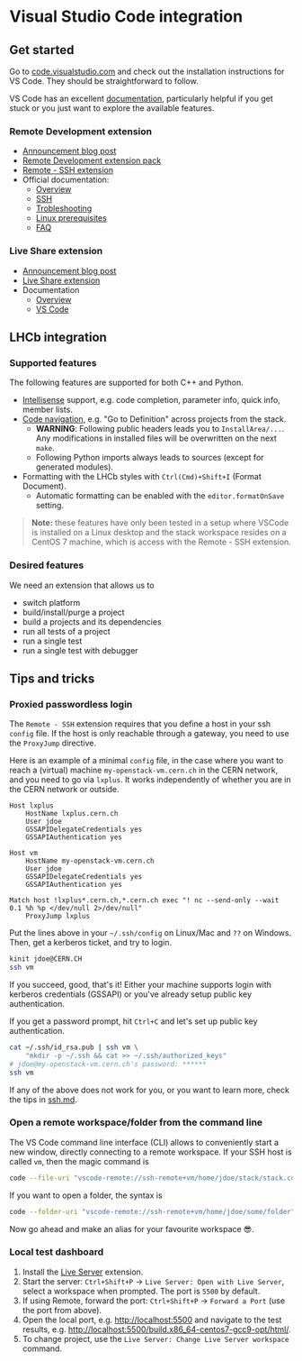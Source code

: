 # Visual Studio Code integration

## Get started

Go to [code.visualstudio.com](https://code.visualstudio.com) and check out
the installation instructions for VS Code.
They should be straightforward to follow.

VS Code has an excellent [documentation](https://code.visualstudio.com/docs),
particularly helpful if you get stuck or you just want to explore the available
features.

### Remote Development extension

- [Announcement blog post](https://code.visualstudio.com/blogs/2019/05/02/remote-development)
- [Remote Development extension pack](https://marketplace.visualstudio.com/items?itemName=ms-vscode-remote.vscode-remote-extensionpack)
- [Remote - SSH extension](https://marketplace.visualstudio.com/items?itemName=ms-vscode-remote.remote-ssh)
- Official documentation:
  - [Overview](https://code.visualstudio.com/docs/remote/remote-overview)
  - [SSH](https://code.visualstudio.com/docs/remote/ssh)
  - [Trobleshooting](https://code.visualstudio.com/docs/remote/troubleshooting)
  - [Linux prerequisites](https://code.visualstudio.com/docs/remote/linux)
  - [FAQ](https://code.visualstudio.com/docs/remote/faq)

### Live Share extension

- [Announcement blog post](https://code.visualstudio.com/blogs/2017/11/15/live-share)
- [Live Share extension](https://marketplace.visualstudio.com/items?itemName=MS-vsliveshare.vsliveshare)
- Documentation
  - [Overview](https://docs.microsoft.com/en-us/visualstudio/liveshare/)
  - [VS Code](https://docs.microsoft.com/en-us/visualstudio/liveshare/use/vscode)

## LHCb integration

### Supported features

The following features are supported for both C++ and Python.

- [Intellisense](https://code.visualstudio.com/docs/editor/intellisense)
  support, e.g. code completion, parameter info, quick info, member lists.
- [Code navigation](https://code.visualstudio.com/docs/editor/editingevolved),
  e.g. "Go to Definition" across projects from the stack.
  - __WARNING__: Following public headers leads you to `InstallArea/...`.
    Any modifications in installed files will be overwritten on the next `make`.
  - Following Python imports always leads to sources (except for generated modules).
- Formatting with the LHCb styles with `Ctrl(Cmd)+Shift+I` (Format Document).
  - Automatic formatting can be enabled with the `editor.formatOnSave` setting.

> __Note:__ these features have only been tested in a setup where
> VSCode is installed on a Linux desktop and the stack workspace resides
> on a CentOS 7 machine, which is access with the Remote - SSH extension.

### Desired features

We need an extension that allows us to

- switch platform
- build/install/purge a project
- build a projects and its dependencies
- run all tests of a project
- run a single test
- run a single test with debugger

## Tips and tricks

### Proxied passwordless login

The `Remote - SSH` extension requires that you define a host in your
ssh `config` file.
If the host is only reachable through a gateway, you need to use the
`ProxyJump` directive.

Here is an example of a minimal `config` file, in the case where you want to
reach a (virtual) machine `my-openstack-vm.cern.ch` in the CERN network, and
you need to go via `lxplus`.
It works independently of whether you are in the CERN network or outside.

```ssh_config
Host lxplus
    HostName lxplus.cern.ch
    User jdoe
    GSSAPIDelegateCredentials yes
    GSSAPIAuthentication yes

Host vm
    HostName my-openstack-vm.cern.ch
    User jdoe
    GSSAPIDelegateCredentials yes
    GSSAPIAuthentication yes

Match host !lxplus*.cern.ch,*.cern.ch exec "! nc --send-only --wait 0.1 %h %p </dev/null 2>/dev/null"
    ProxyJump lxplus
```

Put the lines above in your `~/.ssh/config` on Linux/Mac and `??` on Windows.
Then, get a kerberos ticket, and try to login.

```sh
kinit jdoe@CERN.CH
ssh vm
```

If you succeed, good, that's it! Either your machine supports login with kerberos credentials (GSSAPI) or you've already setup public key authentication.

If you get a password prompt, hit `Ctrl+C` and let's set up public key authentication.

```sh
cat ~/.ssh/id_rsa.pub | ssh vm \
    "mkdir -p ~/.ssh && cat >> ~/.ssh/authorized_keys"
# jdoe@my-openstack-vm.cern.ch's password: ******
ssh vm
```

If any of the above does not work for you, or you want to learn more,
check the tips in [ssh.md](ssh.md).

### Open a remote workspace/folder from the command line

The VS Code command line interface (CLI) allows to conveniently start
a new window, directly connecting to a remote workspace.
If your SSH host is called `vm`, then the magic command is

```sh
code --file-uri "vscode-remote://ssh-remote+vm/home/jdoe/stack/stack.code-workspace"
```

If you want to open a folder, the syntax is

```sh
code --folder-uri "vscode-remote://ssh-remote+vm/home/jdoe/some/folder"
```

Now go ahead and make an alias for your favourite workspace :sunglasses:.

### Local test dashboard
1. Install the [Live Server](https://marketplace.visualstudio.com/items?itemName=ritwickdey.LiveServer) extension.
2. Start the server: `Ctrl+Shift+P` -> `Live Server: Open with Live Server`, select a workspace when prompted. The port is `5500` by default.
3. If using Remote, forward the port: `Ctrl+Shift+P` -> `Forward a Port` (use the port from above).
4. Open the local port, e.g. [http://localhost:5500]() and navigate to the test results, e.g. [http://localhost:5500/build.x86_64-centos7-gcc9-opt/html/]().
5. To change project, use the `Live Server: Change Live Server workspace` command.
